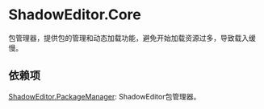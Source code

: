 # ShadowEditor.Core

包管理器，提供包的管理和动态加载功能，避免开始加载资源过多，导致载入缓慢。

## 依赖项

[ShadowEditor.PackageManager](../ShadowEditor.PackageManager/): ShadowEditor包管理器。
